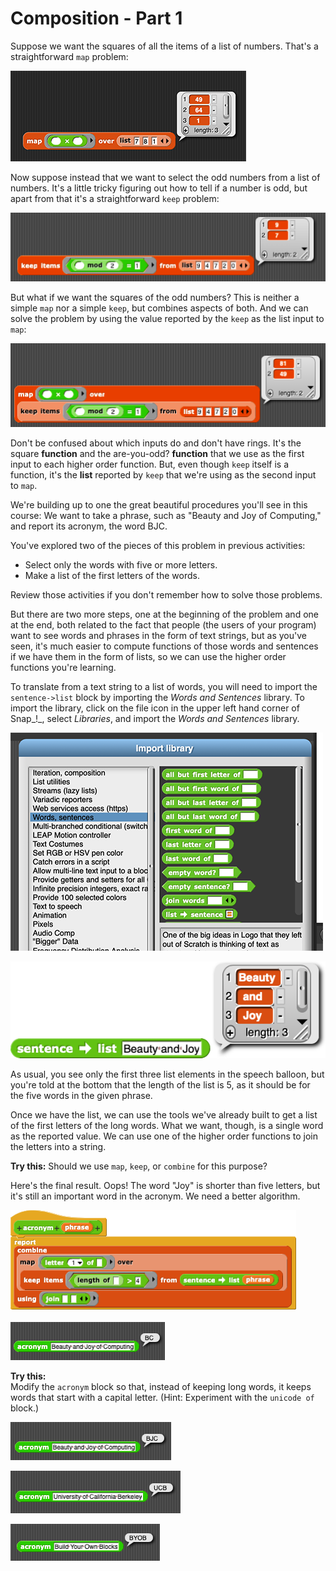 # Composition - Part 1

Suppose we want the squares of all the items of a list of numbers. That's a straightforward `map` problem:

![](../.gitbook/assets/image%20%2896%29.png)

 Now suppose instead that we want to select the odd numbers from a list of numbers. It's a little tricky figuring out how to tell if a number is odd, but apart from that it's a straightforward `keep` problem:

![](../.gitbook/assets/image%20%28215%29.png)

But what if we want the squares of the odd numbers? This is neither a simple `map` nor a simple `keep`, but combines aspects of both. And we can solve the problem by using the value reported by the `keep` as the list input to `map`:

![](../.gitbook/assets/image%20%28227%29.png)

  
Don't be confused about which inputs do and don't have rings. It's the square **function** and the are-you-odd? **function** that we use as the first input to each higher order function. But, even though `keep` itself is a function, it's the **list** reported by `keep` that we're using as the second input to `map`.

  
We're building up to one the great beautiful procedures you'll see in this course: We want to take a phrase, such as "Beauty and Joy of Computing," and report its acronym, the word BJC. 

You've explored two of the pieces of this problem in previous activities:

* Select only the words with five or more letters.
* Make a list of the first letters of the words.

Review those activities if you don't remember how to solve those problems.

But there are two more steps, one at the beginning of the problem and one at the end, both related to the fact that people \(the users of your program\) want to see words and phrases in the form of text strings, but as you've seen, it's much easier to compute functions of those words and sentences if we have them in the form of lists, so we can use the higher order functions you're learning. 

To translate from a text string to a list of words, you will need to import the `sentence->list` block by importing the _Words and Sentences_ library. To import the library, click on the file icon in the upper left hand corner of Snap_!_, select _Libraries_, and import the _Words and Sentences_ library.

![](../.gitbook/assets/image%20%28174%29.png)

![](../.gitbook/assets/image%20%28198%29.png)

 As usual, you see only the first three list elements in the speech balloon, but you're told at the bottom that the length of the list is 5, as it should be for the five words in the given phrase.

Once we have the list, we can use the tools we've already built to get a list of the first letters of the long words. What we want, though, is a single word as the reported value. We can use one of the higher order functions to join the letters into a string.

**Try this:** Should we use `map`, `keep`, or `combine` for this purpose?

Here's the final result. Oops! The word "Joy" is shorter than five letters, but it's still an important word in the acronym. We need a better algorithm.

![](../.gitbook/assets/image%20%28268%29.png)

![](../.gitbook/assets/image%20%2855%29.png)

**Try this:**  
Modify the `acronym` block so that, instead of keeping long words, it keeps words that start with a capital letter. \(Hint: Experiment with the `unicode of` block.\)

![](../.gitbook/assets/image%20%28286%29.png)

![](../.gitbook/assets/image%20%28233%29.png)

![](../.gitbook/assets/image%20%28165%29.png)

